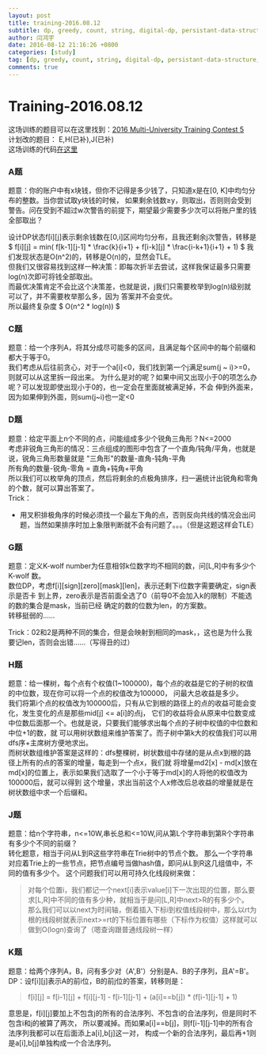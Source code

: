 ```yaml
---
layout: post
title: training-2016.08.12
subtitle: dp, greedy, count, string, digital-dp, persistant-data-structure, segment-tree, tree
author: 闫鸿宇
date: 2016-08-12 21:16:26 +0800
categories: [study]
tag: [dp, greedy, count, string, digital-dp, persistant-data-structure, segment-tree, tree]
comments: true
---
```


# Training-2016.08.12

  这场训练的题目可以在这里找到：[2016 Multi-University Training Contest 5](http://acm.hdu.edu.cn/search.php?field=problem&key=2016+Multi-University+Training+Contest+5&source=1&searchmode=source)  
计划改的题目：  E,H(已补),J(已补)  
这场训练的代码[在这里](https://github.com/New-bottle/training/tree/master/2016summer/160812)  

### A题
  题意：你的账户中有x块钱，但你不记得是多少钱了，只知道x是在[0, K]中均匀分布的整数。当你尝试取y块钱的时候，
  如果剩余钱数≥y，则取出，否则则会受到警告。问在受到不超过w次警告的前提下，期望最少需要多少次可以将账户里的钱
  全部取出？

  设计DP状态f[i][j]表示剩余钱数在[0,i]区间均匀分布，且我还剩余j次警告，转移是
    $ f[i][j] = min( f[k-1][j-1] * \frac{k}{i+1} + f[i-k][j] * \frac{i-k+1}{i+1} + 1) $
  我们发现状态是O(n^2)的，转移是O(n)的，显然会TLE。  
  但我们又很容易找到这样一种决策：即每次折半去尝试，这样我保证最多只需要log(n)次即可将钱全部取出。  
  而最优决策肯定不会比这个决策差，也就是说，j我们只需要枚举到log(n)级别就可以了，并不需要枚举那么多，因为
  答案并不会变优。  
  所以最终复杂度 $ O(n^2 * log(n)) $  

### C题
  题意：给一个序列A，将其分成尽可能多的区间，且满足每个区间中的每个前缀和都大于等于0。  
  我们考虑从后往前贪心，对于一个a[i]<0，我们找到第一个j满足sum(j ~ i)>=0，则就可以从这里拆一段出来。
  为什么是对的呢？如果中间又出现小于0的项怎么办呢？可以发现即使出现小于0的，也一定会在里面就被满足掉，不会
  伸到外面来，因为如果伸到外面，则sum(j~i)也一定<0

### D题
  题意：给定平面上n个不同的点，问能组成多少个锐角三角形？N<=2000  
  考虑非锐角三角形的情况：三点组成的图形中包含了一个直角/钝角/平角，也就是说，锐角三角形数量就是
  "三角形"的数量-直角-钝角-平角  
  所有角的数量-锐角-零角 = 直角+钝角+平角  
  所以我们可以枚举角的顶点，然后将剩余的点极角排序，扫一遍统计出锐角和零角的个数，就可以算出答案了。  
  Trick：  

  - 用叉积排极角序的时候必须找一个最左下角的点，否则反向共线的情况会出问题，当然如果排序时加上象限判断就不会有问题了。。。（但是这题这样会TLE）

### G题
  题意：定义K-wolf number为任意相邻k位数字均不相同的数，问[L,R]中有多少个 K-wolf 数。  
  数位DP，考虑f[i][sign][zero][mask][len]，表示还剩下i位数字需要确定，sign表示是否卡
  到上界，zero表示是否前面全选了0（前导0不会加入k的限制）不能选的数的集合是mask，当前已经
  确定的数的位数为len，的方案数。  
  转移挺弱的……

  Trick：02和2是两种不同的集合，但是会映射到相同的mask，，这也是为什么我要记len，否则会出错……（写得丑的过）

### H题
  题意：给一棵树，每个点有个权值(1~100000)，每个点的收益是它的子树的权值的中位数，现在你可以将一个点的权值改为100000，
  问最大总收益是多少。  
  我们将第i个点的权值改为100000后，只有从它到根的路径上的点的收益可能会变化，发生变化的点是那些mid[j] <= a[i]的点j，
  它们的收益将会从原来中位数变成中位数后面那一个。也就是说，只要我们能够求出每个点的子树中权值的中位数和中位+1的数，就
  可以用树状数组来维护答案了。而子树中第k大的权值我们可以用dfs序+主席树方便地求出。  
  而树状数组维护答案是这样的：dfs整棵树，树状数组中存储的是从点x到根的路径上所有的点的答案的增量，每走到一个点x，我们就
  将增量md2[x] - md[x]放在md[x]的位置上，表示如果我们选取了一个小于等于md[x]的人将他的权值改为100000后，就可以得到
  这个增量，求出当前这个人x修改后总收益的增量就是在树状数组中求一个后缀和。


### J题
  题意：给n个字符串，n<=10W,串长总和<=10W,问从第L个字符串到第R个字符串有多少个不同的前缀？  
  转化题意，相当于问从L到R这些字符串在Trie树中的节点个数。
  那么一个字符串对应着Trie上的一些节点，把节点编号当做hash值，即问从L到R这几组值中，不同的值有多少个。
  这个问题我们可以用可持久化线段树来做：


  > 对每个位置i，我们都记一个next[i]表示value[i]下一次出现的位置，那么要求[L,R]中不同的值有多少种，就相当于是问[L,R]中next>R的有多少个。  
  那么我们可以以next为时间轴，倒着插入下标i到权值线段树中，那么以rt为根的线段树就表示next>=rt的下标位置有哪些（下标作为权值）这样就可以做到O(logn)查询了（嗯查询跟普通线段树一样）


### K题
  题意：给两个序列A，B，问有多少对（A',B'）分别是A、B的子序列，且A'=B'。  
  DP：设f[i][j]表示A的前i位，B的前j位的答案，转移则是：  

  > f[i][j] = f[i-1][j] + f[i][j-1] - f[i-1][j-1] + (a[i]==b[j]) * (f[i-1][j-1] + 1)

  意思是，f[i][j]要加上不包含j的所有的合法序列、不包含i的合法序列，但是同时不包含i和j的被算了两次，
  所以要减掉。而如果a[i]==b[j]，则f[i-1][j-1]中的所有合法序列我都可以在后面添上a[i],b[j]这一对，
  构成一个新的合法序列，最后再+1则是a[i],b[j]单独构成一个合法序列。
